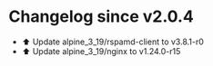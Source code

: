 # Changelog since v2.0.4
- ⬆️ Update alpine_3_19/rspamd-client to v3.8.1-r0 
- ⬆️ Update alpine_3_19/nginx to v1.24.0-r15 
